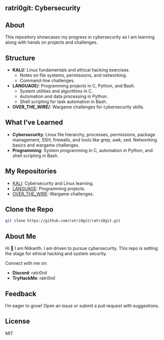 ## ratri0git: Cybersecurity 

## About
This repository showcases my progress in cybersecurity as I am learning along with hands on projects and challenges.

## Structure
- **KALI/**: Linux fundamentals and ethical hacking exercises.
  - Notes on file systems, permissions, and networking.
  - Command-line challenges.
- **LANGUAGE/**: Programming projects in C, Python, and Bash.
  - System utilities and algorithms in C.
  - Automation and data processing in Python.
  - Shell scripting for task automation in Bash.
- **OVER_THE_WIRE/**: Wargame challenges for cybersecurity skills.

## What I’ve Learned
- **Cybersecurity**: Linux file hierarchy, processes, permissions, package management, SSH, firewalls, and tools like grep, awk, sed. Networking basics and wargame challenges.
- **Programming**: System programming in C, automation in Python, and shell scripting in Bash.

## My Repositories
- [KALI](https://github.com/ratri0git/KALI): Cybersecurity and Linux learning.
- [LANGUAGE](https://github.com/ratri0git/LANGUAGE): Programming projects.
- [OVER_THE_WIRE](https://github.com/ratri0git/OVER_THE_WIRE): Wargame challenges.

## Clone the Repo
```bash
git clone https://github.com/ratri0git/ratri0git.git
```

## About Me
Hi 👋 I am Nilkanth.
I am driven to pursue cybersecurity. This repo is setting the stage for ethical hacking and system security.

Connect with me on:
- **Discord**: ratri0nil
- **TryHackMe**: ratri0nil

## Feedback
I’m eager to grow! Open an issue or submit a pull request with suggestions.

## License
MIT
